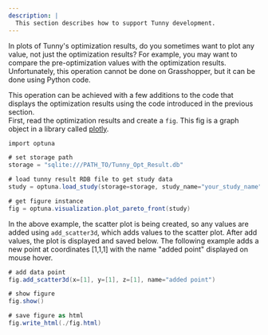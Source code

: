 ```yaml
---
description: |
  This section describes how to support Tunny development.
---
```


In plots of Tunny's optimization results, do you sometimes want to plot any
value, not just the optimization results? For example, you may want to compare
the pre-optimization values with the optimization results.\
Unfortunately, this operation cannot be done on Grasshopper, but it can be done
using Python code.

This operation can be achieved with a few additions to the code that displays
the optimization results using the code introduced in the previous section.\
First, read the optimization results and create a `fig`. This fig is a graph
object in a library called [plotly](https://plotly.com/python/).

```cs
import optuna

# set storage path
storage = "sqlite:///PATH_TO/Tunny_Opt_Result.db"

# load tunny result RDB file to get study data
study = optuna.load_study(storage=storage, study_name="your_study_name")

# get figure instance
fig = optuna.visualization.plot_pareto_front(study)
```

In the above example, the scatter plot is being created, so any values are added
using `add_scatter3d`, which adds values to the scatter plot. After add values,
the plot is displayed and saved below. The following example adds a new point at
coordinates [1,1,1] with the name "added point" displayed on mouse hover.

```cs
# add data point
fig.add_scatter3d(x=[1], y=[1], z=[1], name="added point")

# show figure
fig.show()

# save figure as html
fig.write_html(./fig.html)
```
